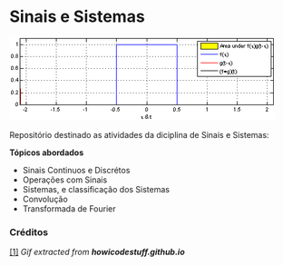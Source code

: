 # Sinais e Sistemas

![Convolução](https://github.com/rafaelfigueredog/SignalsAndSystems/blob/master/convolution.gif)

Repositório destinado as atividades da diciplina de Sinais e Sistemas: 

**Tópicos abordados**

- Sinais Continuos e Discrétos
- Operações com Sinais
- Sistemas, e classificação dos Sistemas
- Convolução
- Transformada de Fourier

### Créditos 

[[1]](https://howicodestuff.github.io/machine_learning/theory/2018/08/13/convolution.html) _Gif extracted from **howicodestuff.github.io**_

